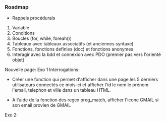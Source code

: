 ### Roadmap


+ Rappels procédurals

1. Variable
2. Conditions
3. Boucles (for, while, foreah())
4. Tableaux avec tableaux associatifs (et anciennes syntaxe)
5. Fonctions, fonctions definies (doc) et fonctions anonymes
6. Interagir avec la bdd et connexion avec PDO
(premier pas vers l'orienté objet)


Nouvelle page: Exo 1 Interrogations:

+ Créer une fonction qui permet d'afficher dans une page les
5 derniers utilisateurs connectés ce mois-ci
et afficher l'id le nom le prénom l'email, telephon et ville
dans un tableau HTML.

+ A l'aide de la fonction des regex preg_match, afficher l'icone GMAIL si son email provien de GMAIL


Exo 2:
